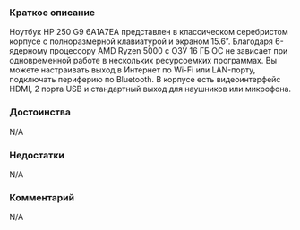### **Краткое описание**
Ноутбук HP 250 G9 6A1A7EA представлен в классическом серебристом корпусе с полноразмерной клавиатурой и экраном 15.6”. Благодаря 6-ядерному процессору AMD Ryzen 5000 с ОЗУ 16 ГБ ОС не зависает при одновременной работе в нескольких ресурсоемких программах. Вы можете настраивать выход в Интернет по Wi-Fi или LAN-порту, подключать периферию по Bluetooth. В корпусе есть видеоинтерфейс HDMI, 2 порта USB и стандартный выход для наушников или микрофона.

### **Достоинства**
N/A

### **Недостатки**
N/A

### **Комментарий**
N/A
